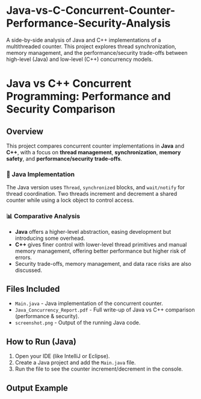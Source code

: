 # Java-vs-C-Concurrent-Counter-Performance-Security-Analysis
A side-by-side analysis of Java and C++ implementations of a multithreaded counter. This project explores thread synchronization, memory management, and the performance/security trade-offs between high-level (Java) and low-level (C++) concurrency models.
# Java vs C++ Concurrent Programming: Performance and Security Comparison

## Overview

This project compares concurrent counter implementations in **Java** and **C++**, with a focus on **thread management**, **synchronization**, **memory safety**, and **performance/security trade-offs**.

### 🧵 Java Implementation
The Java version uses `Thread`, `synchronized` blocks, and `wait/notify` for thread coordination. Two threads increment and decrement a shared counter while using a lock object to control access.

### 📊 Comparative Analysis
- **Java** offers a higher-level abstraction, easing development but introducing some overhead.
- **C++** gives finer control with lower-level thread primitives and manual memory management, offering better performance but higher risk of errors.
- Security trade-offs, memory management, and data race risks are also discussed.

## Files Included
- `Main.java` - Java implementation of the concurrent counter.
- `Java_Concurrency_Report.pdf` - Full write-up of Java vs C++ comparison (performance & security).
- `screenshot.png` - Output of the running Java code.

## How to Run (Java)
1. Open your IDE (like IntelliJ or Eclipse).
2. Create a Java project and add the `Main.java` file.
3. Run the file to see the counter increment/decrement in the console.

## Output Example
